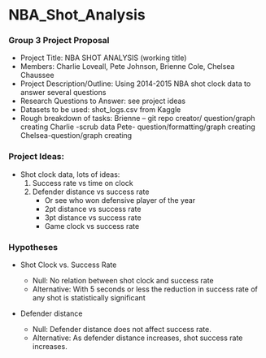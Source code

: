 # NBA_Shot_Analysis
### Group 3 Project Proposal
- Project Title: NBA SHOT ANALYSIS (working title)
- Members: Charlie Loveall, Pete Johnson, Brienne Cole, Chelsea Chaussee
- Project Description/Outline: Using 2014-2015 NBA shot clock data to answer several questions
- Research Questions to Answer: see project ideas
- Datasets to be used: shot_logs.csv from Kaggle
- Rough breakdown of tasks: Brienne – git repo creator/ question/graph creating
		            Charlie -scrub data
			    Pete- question/formatting/graph creating
			    Chelsea-question/graph creating
			    
			    


### Project Ideas:
- Shot clock data, lots of ideas:
	1. Success rate vs time on clock
	2. Defender distance vs success rate
		- Or see who won defensive player of the year
		- 2pt distance vs success rate
		- 3pt distance vs success rate
		- Game clock vs success rate

### Hypotheses
- Shot Clock vs. Success Rate
	- Null: No relation between shot clock and success rate
	- Alternative: With 5 seconds or less the reduction in success rate of any shot is statistically significant 

- Defender distance
	- Null: Defender distance does not affect success rate.
	- Alternative: As defender distance increases, shot success rate increases.
